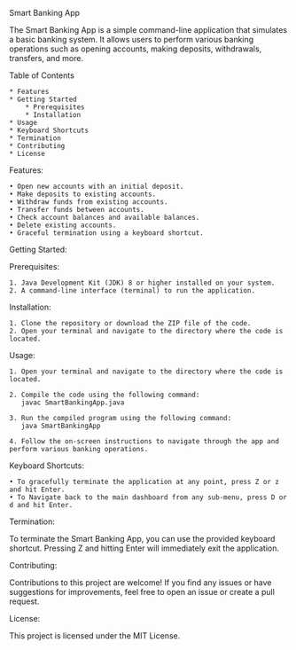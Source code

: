 ﻿Smart Banking App

The Smart Banking App is a simple command-line application that simulates a basic banking system. It allows users to perform various banking operations such as opening accounts, making deposits, withdrawals, transfers, and more.


Table of Contents

    * Features
    * Getting Started
        * Prerequisites
        * Installation
    * Usage
    * Keyboard Shortcuts
    * Termination
    * Contributing
    * License


Features:

    • Open new accounts with an initial deposit.
    • Make deposits to existing accounts.
    • Withdraw funds from existing accounts.
    • Transfer funds between accounts.
    • Check account balances and available balances.
    • Delete existing accounts.
    • Graceful termination using a keyboard shortcut.


Getting Started:

Prerequisites:

    1. Java Development Kit (JDK) 8 or higher installed on your system.
    2. A command-line interface (terminal) to run the application.


Installation:

    1. Clone the repository or download the ZIP file of the code.
    2. Open your terminal and navigate to the directory where the code is located.


Usage:

    1. Open your terminal and navigate to the directory where the code is located.

    2. Compile the code using the following command:
       javac SmartBankingApp.java

    3. Run the compiled program using the following command:
       java SmartBankingApp

    4. Follow the on-screen instructions to navigate through the app and perform various banking operations.




Keyboard Shortcuts:

    • To gracefully terminate the application at any point, press Z or z and hit Enter.
    • To Navigate back to the main dashboard from any sub-menu, press D or d and hit Enter.


Termination:

To terminate the Smart Banking App, you can use the provided keyboard shortcut. Pressing Z and hitting Enter will immediately exit the application.


Contributing:

Contributions to this project are welcome! If you find any issues or have suggestions for improvements, feel free to open an issue or create a pull request.


License:

This project is licensed under the MIT License.

